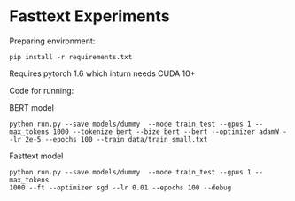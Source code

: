 # Fasttext Experiments

Preparing environment:
```
pip install -r requirements.txt
```

Requires pytorch 1.6 which inturn needs CUDA 10+

Code for running:

BERT model
```
python run.py --save models/dummy  --mode train_test --gpus 1 --max_tokens 1000 --tokenize bert --bize bert --bert --optimizer adamW --lr 2e-5 --epochs 100 --train data/train_small.txt 
```

Fasttext model
```
python run.py --save models/dummy  --mode train_test --gpus 1 --max_tokens 
1000 --ft --optimizer sgd --lr 0.01 --epochs 100 --debug
```



